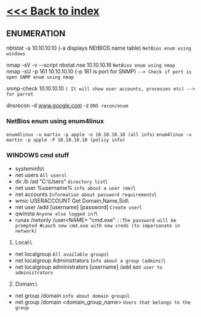 # [<<< Back to index](../CEH_index.md)
## ENUMERATION

nbtstat -a 10.10.10.10 (-a displays NEtBIOS name table) `NetBios enum using windows`

nmap -sV -v --script nbstat.nse 10.10.10.16 `NetBios enum using nmap`\
nmap -sU -p 161 10.10.10.10 (-p 161 is port for SNMP) `--> Check if port is open SNMP enum using nmap`

snmp-check 10.10.10.10 `( It will show user accounts, processes etc) --> for parrot`

dnsrecon -d www.google.com -z `DNS recon/enum`

### NetBios enum using enum4linux

`enum4linux -u martin -p apple -n 10.10.10.10 (all info)`
`enum4linux -u martin -p apple -P 10.10.10.10 (policy info)` 

### WINDOWS cmd stuff

- systeminfo\
- net users `All users`\
- dir /b /ad "C:\Users" `directory list`\
- net user %username% `info about a user (me)`\
- net accounts `Information about password requirements`\
- wmic USERACCOUNT Get Domain,Name,Sid\
- net user /add [username] [password] `Create user`\
- qwinsta `Anyone else logged in?`\
- runas /netonly /user<DOMAIN>\<NAME> "cmd.exe" `::The password will be prompted #Lauch new cmd.exe with new creds (to impersonate in network)`

1. Local:\
- net localgroup `All available groups`\
- net localgroup Administrators `Info about a group (admins)`\
- net localgroup administrators [username] /add `Add user to administrators`

2. Domain:\
- net group /domain `info about domain groups`\
- net group /domain <domain_group_name> `Users that belongs to the group`
